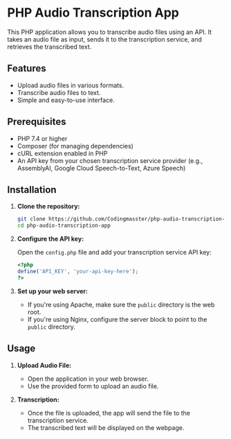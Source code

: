 # PHP Audio Transcription App

This PHP application allows you to transcribe audio files using an API. It takes an audio file as input, sends it to the transcription service, and retrieves the transcribed text.

## Features

- Upload audio files in various formats.
- Transcribe audio files to text.
- Simple and easy-to-use interface.

## Prerequisites

- PHP 7.4 or higher
- Composer (for managing dependencies)
- cURL extension enabled in PHP
- An API key from your chosen transcription service provider (e.g., AssemblyAI, Google Cloud Speech-to-Text, Azure Speech)

## Installation

1. **Clone the repository:**

    ```bash
    git clone https://github.com/Codingmasster/php-audio-transcription-app.git
    cd php-audio-transcription-app
    ```

3. **Configure the API key:**

    Open the `config.php` file and add your transcription service API key:

    ```php
    <?php
    define('API_KEY', 'your-api-key-here');
    ?>
    ```

4. **Set up your web server:**

    - If you're using Apache, make sure the `public` directory is the web root.
    - If you're using Nginx, configure the server block to point to the `public` directory.

## Usage

1. **Upload Audio File:**

    - Open the application in your web browser.
    - Use the provided form to upload an audio file.

2. **Transcription:**

    - Once the file is uploaded, the app will send the file to the transcription service.
    - The transcribed text will be displayed on the webpage.
